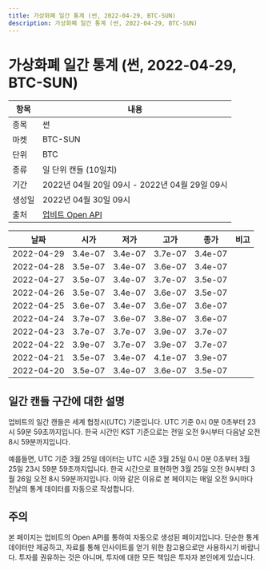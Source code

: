 ```yaml
---
title: 가상화폐 일간 통계 (썬, 2022-04-29, BTC-SUN)
description: 가상화폐 일간 통계 (썬, 2022-04-29, BTC-SUN)
---
```



가상화폐 일간 통계 (썬, 2022-04-29, BTC-SUN)
===

|항목|내용|
|--|--|
|종목|썬|
|마켓|BTC-SUN|
|단위|BTC|
|종류|일 단위 캔들 (10일치)|
|기간|2022년 04월 20일 09시 - 2022년 04월 29일 09시|
|생성일|2022년 04월 30일 09시|
|출처|[업비트 Open API](https://docs.upbit.com)|


|날짜|시가|저가|고가|종가|비고|
|--|--|--|--|--|--|
|2022-04-29|3.4e-07|3.4e-07|3.7e-07|3.4e-07|    |
|2022-04-28|3.5e-07|3.4e-07|3.6e-07|3.4e-07|    |
|2022-04-27|3.5e-07|3.4e-07|3.7e-07|3.5e-07|    |
|2022-04-26|3.5e-07|3.4e-07|3.6e-07|3.5e-07|    |
|2022-04-25|3.6e-07|3.4e-07|3.6e-07|3.6e-07|    |
|2022-04-24|3.7e-07|3.6e-07|3.8e-07|3.6e-07|    |
|2022-04-23|3.7e-07|3.7e-07|3.9e-07|3.7e-07|    |
|2022-04-22|3.9e-07|3.7e-07|3.9e-07|3.7e-07|    |
|2022-04-21|3.5e-07|3.4e-07|4.1e-07|3.9e-07|    |
|2022-04-20|3.5e-07|3.4e-07|3.6e-07|3.5e-07|    |


일간 캔들 구간에 대한 설명
---


업비트의 일간 캔들은 세계 협정시(UTC) 기준입니다. 
UTC 기준 0시 0분 0초부터 23시 59분 59초까지입니다. 
한국 시간인 KST 기준으로는 전일 오전 9시부터 다음날 오전 8시 59분까지입니다. 


예를들면, UTC 기준 3월 25일 데이터는 UTC 시준 3월 25일 0시 0분 0초부터 3월 25일 23시 59분 59초까지입니다. 
한국 시간으로 표현하면 3월 25일 오전 9시부터 3월 26일 오전 8시 59분까지입니다. 
이와 같은 이유로 본 페이지는 매일 오전 9시마다 전날의 통계 데이터를 자동으로 작성합니다. 


주의
---


본 페이지는 업비트의 Open API를 통하여 자동으로 생성된 페이지입니다. 
단순한 통계 데이터만 제공하고, 자료를 통해 인사이트를 얻기 위한 참고용으로만 사용하시기 바랍니다. 
투자를 권유하는 것은 아니며, 투자에 대한 모든 책임은 투자자 본인에게 있습니다. 
